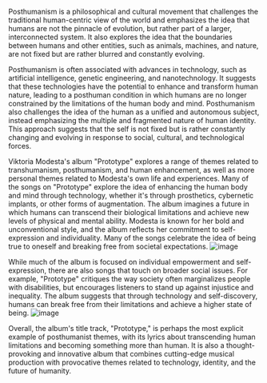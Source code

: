Posthumanism is a philosophical and cultural movement that challenges the traditional human-centric view of the world and emphasizes the idea that humans are not the pinnacle of evolution, but rather part of a larger, interconnected system. It also explores the idea that the boundaries between humans and other entities, such as animals, machines, and nature, are not fixed but are rather blurred and constantly evolving.

Posthumanism is often associated with advances in technology, such as artificial intelligence, genetic engineering, and nanotechnology. It suggests that these technologies have the potential to enhance and transform human nature, leading to a posthuman condition in which humans are no longer constrained by the limitations of the human body and mind. Posthumanism also challenges the idea of the human as a unified and autonomous subject, instead emphasizing the multiple and fragmented nature of human identity. This approach suggests that the self is not fixed but is rather constantly changing and evolving in response to social, cultural, and technological forces.

Viktoria Modesta's album "Prototype" explores a range of themes related to transhumanism, posthumanism, and human enhancement, as well as more personal themes related to Modesta's own life and experiences. Many of the songs on "Prototype" explore the idea of enhancing the human body and mind through technology, whether it's through prosthetics, cybernetic implants, or other forms of augmentation. The album imagines a future in which humans can transcend their biological limitations and achieve new levels of physical and mental ability. Modesta is known for her bold and unconventional style, and the album reflects her commitment to self-expression and individuality. Many of the songs celebrate the idea of being true to oneself and breaking free from societal expectations.
![image](https://user-images.githubusercontent.com/118990959/225637821-ae2b3a6c-58d7-493c-9325-42def287fb32.gif)

While much of the album is focused on individual empowerment and self-expression, there are also songs that touch on broader social issues. For example, "Prototype" critiques the way society often marginalizes people with disabilities, but encourages listeners to stand up against injustice and inequality. The album suggests that through technology and self-discovery, humans can break free from their limitations and achieve a higher state of being.
![image](https://user-images.githubusercontent.com/118990959/225637977-34b86ee9-52f7-40f4-afa6-742eacd13cef.gif)

Overall, the album's title track, "Prototype," is perhaps the most explicit example of posthumanist themes, with its lyrics about transcending human limitations and becoming something more than human. It is also a thought-provoking and innovative album that combines cutting-edge musical production with provocative themes related to technology, identity, and the future of humanity.
